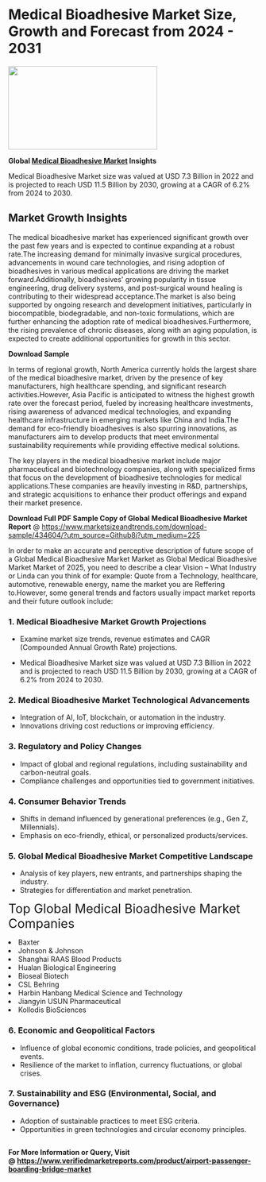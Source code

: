 <H1>Medical Bioadhesive Market Size, Growth and Forecast from 2024 - 2031</H1><img class="aligncenter size-medium wp-image-584254" src="https://thirdeyenews.in/wp-content/uploads/2024/09/Global-Market-Research-300x168.jpeg" alt="" width="300" height="168" /><p><strong>Global&nbsp;<a href="https://www.marketsizeandtrends.com/download-sample/434604/?utm_source=Github8j?utm_medium=225">Medical Bioadhesive Market</a> Insights</strong></p><p>Medical Bioadhesive Market size was valued at USD 7.3 Billion in 2022 and is projected to reach USD 11.5 Billion by 2030, growing at a CAGR of 6.2% from 2024 to 2030.</p><p><h2>Market Growth Insights</h2> <p>The medical bioadhesive market has experienced significant growth over the past few years and is expected to continue expanding at a robust rate.The increasing demand for minimally invasive surgical procedures, advancements in wound care technologies, and rising adoption of bioadhesives in various medical applications are driving the market forward.Additionally, bioadhesives' growing popularity in tissue engineering, drug delivery systems, and post-surgical wound healing is contributing to their widespread acceptance.The market is also being supported by ongoing research and development initiatives, particularly in biocompatible, biodegradable, and non-toxic formulations, which are further enhancing the adoption rate of medical bioadhesives.Furthermore, the rising prevalence of chronic diseases, along with an aging population, is expected to create additional opportunities for growth in this sector.</p> <p><strong>Download Sample</strong></p> <p>In terms of regional growth, North America currently holds the largest share of the medical bioadhesive market, driven by the presence of key manufacturers, high healthcare spending, and significant research activities.However, Asia Pacific is anticipated to witness the highest growth rate over the forecast period, fueled by increasing healthcare investments, rising awareness of advanced medical technologies, and expanding healthcare infrastructure in emerging markets like China and India.The demand for eco-friendly bioadhesives is also spurring innovations, as manufacturers aim to develop products that meet environmental sustainability requirements while providing effective medical solutions.</p> <p>The key players in the medical bioadhesive market include major pharmaceutical and biotechnology companies, along with specialized firms that focus on the development of bioadhesive technologies for medical applications.These companies are heavily investing in R&D, partnerships, and strategic acquisitions to enhance their product offerings and expand their market presence.</p> <p><span class=""><strong>Download Full PDF Sample Copy of Global Medical Bioadhesive Market Report</strong> @ <a href="https://www.marketsizeandtrends.com/download-sample/434604/?utm_source=Github8j?utm_medium=225" target="_blank">https://www.marketsizeandtrends.com/download-sample/434604/?utm_source=Github8j?utm_medium=225</a></span></p><p>In order to make an accurate and perceptive description of future scope of a Global&nbsp;Medical Bioadhesive Market Market as Global&nbsp;Medical Bioadhesive Market Market of 2025, you need to describe a clear Vision &ndash; What Industry or Linda can you think of for example: Quote from a Technology, healthcare, automotive, renewable energy, name the market you are Reffering to.However, some general trends and factors usually impact market reports and their future outlook include:</p><h3>1.&nbsp;<strong>Medical Bioadhesive Market Growth Projections</strong></h3><ul><li>Examine market size trends, revenue estimates and CAGR (Compounded Annual Growth Rate) projections.</li><li><p>Medical Bioadhesive Market size was valued at USD 7.3 Billion in 2022 and is projected to reach USD 11.5 Billion by 2030, growing at a CAGR of 6.2% from 2024 to 2030.</p></li></ul><h3>2.&nbsp;<strong>Medical Bioadhesive Market Technological Advancements</strong></h3><ul><li>Integration of AI, IoT, blockchain, or automation in the industry.</li><li>Innovations driving cost reductions or improving efficiency.</li></ul><h3>3.&nbsp;<strong>Regulatory and Policy Changes</strong></h3><ul><li>Impact of global and regional regulations, including sustainability and carbon-neutral goals.</li><li>Compliance challenges and opportunities tied to government initiatives.</li></ul><h3>4.&nbsp;<strong>Consumer Behavior Trends</strong></h3><ul><li>Shifts in demand influenced by generational preferences (e.g., Gen Z, Millennials).</li><li>Emphasis on eco-friendly, ethical, or personalized products/services.</li></ul><h3>5.&nbsp;<strong>Global Medical Bioadhesive Market Competitive Landscape</strong></h3><ul><li>Analysis of key players, new entrants, and partnerships shaping the industry.</li><li>Strategies for differentiation and market penetration.</li></ul><p data-pm-slice="1 1 []"><span style="color: inherit; font-family: inherit; font-size: 25px;">Top Global Medical Bioadhesive Market Companies</span></p><div class="" data-test-id=""><p><li>Baxter</li><li> Johnson & Johnson</li><li> Shanghai RAAS Blood Products</li><li> Hualan Biological Engineering</li><li> Bioseal Biotech</li><li> CSL Behring</li><li> Harbin Hanbang Medical Science and Technology</li><li> Jiangyin USUN Pharmaceutical</li><li> Kollodis BioSciences</li></p></div><h3>6.&nbsp;<strong>Economic and Geopolitical Factors</strong></h3><ul><li>Influence of global economic conditions, trade policies, and geopolitical events.</li><li>Resilience of the market to inflation, currency fluctuations, or global crises.</li></ul><h3>7.&nbsp;<strong>Sustainability and ESG (Environmental, Social, and Governance)</strong></h3><ul><li>Adoption of sustainable practices to meet ESG criteria.</li><li>Opportunities in green technologies and circular economy principles.</li></ul><h2><strong style="font-size: 14px;">For More Information or Query, Visit @&nbsp;</strong><a style="background-color: #ffffff; font-size: 14px;" href="https://www.marketsizeandtrends.com/report/medical-bioadhesive-market/" target="_blank">https://www.verifiedmarketreports.com/product/airport-passenger-boarding-bridge-market</a></h2>